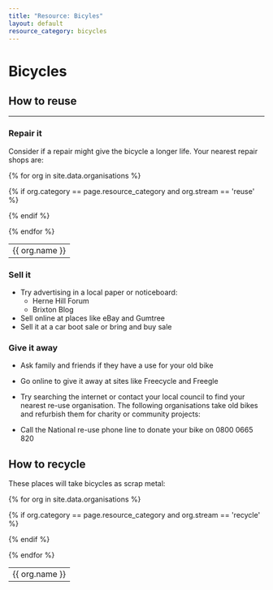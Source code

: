 ```yaml
---
title: "Resource: Bicyles"
layout: default
resource_category: bicycles
---
```


# Bicycles

## How to reuse
----

### Repair it

Consider if a repair might give the bicycle a longer life. Your nearest repair shops are:

<table class="table">
{% for org in site.data.organisations %}

  {% if org.category == page.resource_category and org.stream == 'reuse' %}
  <tr>
    <td>{{ org.name }}</td>
  </tr>
  {% endif %}

{% endfor %}
</table>

### Sell it

* Try advertising in a local paper or noticeboard:
  * Herne Hill Forum
  * Brixton Blog
* Sell online at places like eBay and Gumtree
* Sell it at a car boot sale or bring and buy sale

### Give it away

* Ask family and friends if they have a use for your old bike
* Go online to give it away at sites like Freecycle and Freegle
* Try searching the internet or contact your local council to find your nearest re-use organisation. The following organisations take old bikes and refurbish them for charity or community projects:

* Call the National re-use phone line to donate your bike on 0800 0665 820

## How to recycle

These places will take bicycles as scrap metal:

<table class="table">
{% for org in site.data.organisations %}

  {% if org.category == page.resource_category and org.stream == 'recycle' %}
  <tr>
    <td>{{ org.name }}</td>
  </tr>
  {% endif %}

{% endfor %}
</table>
